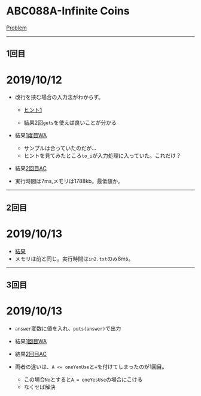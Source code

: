 # ABC088A-Infinite Coins

[Problem](https://atcoder.jp/contests/abc088/tasks/abc088_a)

---
## 1回目

# 2019/10/12

* 改行を挟む場合の入力法がわからず。
    * [ヒント1](https://atcoder.jp/contests/abc088/tasks/abc088_a)
    
    * 結果2回`gets`を使えば良いことが分かる

* 結果[1度目WA](https://atcoder.jp/contests/abc088/submissions/7945179)
    * サンプルは合っていたのだが…
    * ヒントを見てみたところ`to_i`が入力処理に入っていた。これだけ？
* 結果[2回目AC](https://atcoder.jp/contests/abc088/submissions/7945212)

* 実行時間は7ms,メモリは1788kb。最低値か。
---
## 2回目
# 2019/10/13
* [結果](https://atcoder.jp/contests/abc088/submissions/7961025)
* メモリは前と同じ。実行時間は`in2.txt`のみ8ms。


---
## 3回目
# 2019/10/13
* `answer`変数に値を入れ、`puts(answer)`で出力

* 結果[1回目WA](https://atcoder.jp/contests/abc088/submissions/7961997)
* 結果[2回目AC](https://atcoder.jp/contests/abc088/submissions/7962015)

* 両者の違いは、`A <= oneYenUse`と`=`を付けてしまったのが1回目。
    * この場合`No`とすると`A = oneYesUse`の場合にこける
    * なくせば解決

